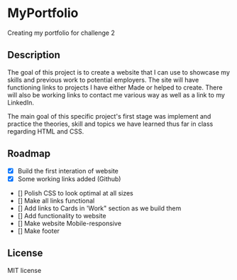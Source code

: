 # MyPortfolio
Creating my portfolio for challenge 2

## Description

The goal of this project is to create a website that I can use to showcase my skills and previous work to potential employers. The site will have functioning links to projects I have either Made or helped to create. There will also be working links to contact me various way as well as a link to my LinkedIn.

The main goal of this specific project's first stage was implement and practice the theories, skill and topics we have learned thus far in class regarding HTML and CSS. 


## Roadmap

- [x] Build the first interation of website
- [x] Some working links added (Github) 
- [] Polish CSS to look optimal at all sizes 
- [] Make all links functional 
- [] Add links to Cards in 'Work" section as we build them
- [] Add functionality to website
- [] Make website Mobile-responsive 
- [] Make footer

## License

MIT license
